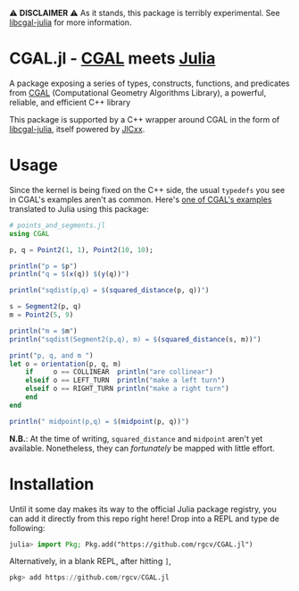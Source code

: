 :warning: **DISCLAIMER** :warning: As it stands, this package is terribly
experimental. See [libcgal-julia][3] for more information.

# CGAL.jl - [CGAL][1] meets [Julia][2]

A package exposing a series of types, constructs, functions, and predicates from
[CGAL][1] (Computational Geometry Algorithms Library), a powerful, reliable, and
efficient C++ library

This package is supported by a C++ wrapper around CGAL in the form of
[libcgal-julia](https://github.com/rgcv/libcgal-julia), itself powered by
[JlCxx][3].

# Usage

Since the kernel is being fixed on the C++ side, the usual `typedefs` you see
in CGAL's examples aren't as common. Here's [one of CGAL's examples][4]
translated to Julia using this package:

```jl
# points_and_segments.jl
using CGAL

p, q = Point2(1, 1), Point2(10, 10);

println("p = $p")
println("q = $(x(q)) $(y(q))")

println("sqdist(p,q) = $(squared_distance(p, q))")

s = Segment2(p, q)
m = Point2(5, 9)

println("m = $m")
println("sqdist(Segment2(p,q), m) = $(squared_distance(s, m))")

print("p, q, and m ")
let o = orientation(p, q, m)
    if     o == COLLINEAR  println("are collinear")
    elseif o == LEFT_TURN  println("make a left turn")
    elseif o == RIGHT_TURN println("make a right turn")
    end
end

println(" midpoint(p,q) = $(midpoint(p, q))")
```

**N.B.**: At the time of writing, `squared_distance` and `midpoint` aren't yet
available. Nonetheless, they can *fortunately* be mapped with little effort.

# Installation

Until it some day makes its way to the official Julia package registry, you can
add it directly from this repo right here! Drop into a REPL and type de
following:

```jl
julia> import Pkg; Pkg.add("https://github.com/rgcv/CGAL.jl")
```
Alternatively, in a blank REPL, after hitting `]`,
```jl
pkg> add https://github.com/rgcv/CGAL.jl
```

[1]: https://github.com/CGAL/cgal
[2]: https://github.com/julialang/julia
[3]: https://github.com/JuliaInterop/libcxxwrap-julia
[4]: https://doc.cgal.org/latest/Kernel_23/Kernel_23_2points_and_segment_8cpp-example.html
